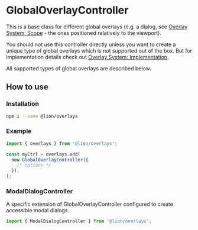 # GlobalOverlayController

This is a base class for different global overlays (e.g. a dialog, see [Overlay System: Scope](./OverlaySystemScope.md) - the ones positioned relatively to the viewport).

You should not use this controller directly unless you want to create a unique type of global overlays which is not supported out of the box. But for implementation details check out [Overlay System: Implementation](./OverlaySystemImplementation.md).

All supported types of global overlays are described below.

## How to use

### Installation

```sh
npm i --save @lion/overlays
```

### Example

```js
import { overlays } from '@lion/overlays';

const myCtrl = overlays.add(
  new GlobalOverlayController({
    /* options */
  }),
);
```

### ModalDialogController

A specific extension of GlobalOverlayController configured to create accessible modal dialogs.

```js
import { ModalDialogController } from '@lion/overlays';
```

